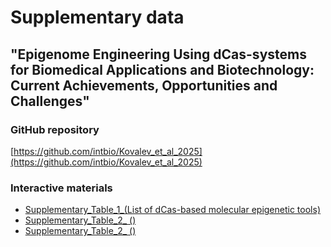 # Supplementary data
## "Epigenome Engineering Using dCas-systems for Biomedical Applications and Biotechnology: Current Achievements, Opportunities and Challenges"


### GitHub repository
[https://github.com/intbio/Kovalev_et_al_2025](https://github.com/intbio/Kovalev_et_al_2025)

### Interactive materials
- [Supplementary_Table_1_(List of dCas-based molecular epigenetic tools)](ST1)
- [Supplementary_Table_2_ ()](ST2)
- [Supplementary_Table_2_ ()](ST3)
